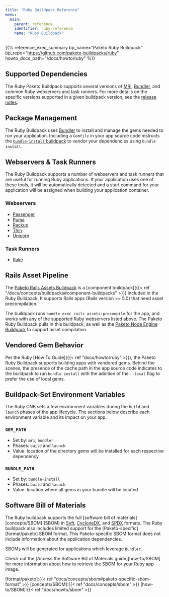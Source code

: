 ```yaml
---
title: "Ruby Buildpack Reference"
menu:
  main:
    parent: reference
    identifier: ruby-reference
    name: "Ruby Buildpack"
---
```


{{% reference_exec_summary bp_name="Paketo Ruby Buildpack" bp_repo="https://github.com/paketo-buildpacks/ruby" howto_docs_path="/docs/howto/ruby" %}}

## Supported Dependencies

The Ruby Paketo Buildpack supports several versions of
[MRI](https://www.ruby-lang.org), [Bundler](https://bundler.io/), and common
Ruby webservers and task runners.  For more details on the specific versions
supported in a given buildpack version, see the [release
notes](https://github.com/paketo-buildpacks/ruby/releases/latest).

## Package Management

The Ruby Buildpack uses [Bundler](https://bundler.io/) to install and manage
the gems needed to run your application. Including a `Gemfile` in your app
source code instructs the [`bundle-install`
buildpack](https://github.com/paketo-buildpacks/bundle-install) to vendor your
dependencies using `bundle install`.

## Webservers & Task Runners

The Ruby Buildpack supports a number of webservers and task runners that are
useful for running Ruby applications. If your application uses one of these
tools, it will be automatically detected and a start command for your
application will be assigned when building your application container.

### Webservers

* [Passenger](https://github.com/paketo-buildpacks/passenger)
* [Puma](https://github.com/paketo-buildpacks/puma)
* [Rackup](https://github.com/paketo-buildpacks/rackup)
* [Thin](https://github.com/paketo-buildpacks/thin)
* [Unicorn](https://github.com/paketo-buildpacks/unicorn)

### Task Runners

* [Rake](https://github.com/paketo-buildpacks/rake)

## Rails Asset Pipeline
The [Paketo Rails Assets Buildpack](https://github.com/paketo-buildpacks/rails-assets) is a [component buildpack]({{< ref "/docs/concepts/buildpacks#component-buildpacks" >}}) included in the Ruby Buildpack. It supports Rails apps (Rails version >= 5.0) that need asset precompilation.

The buildpack runs `bundle exec rails assets:precompile` for the app, and works
with any of the supported Ruby webservers listed above. The Paketo Ruby
Buildpack pulls in this buildpack, as well as the [Paketo Node Engine
Buildpack](https://github.com/paketo-buildpacks/node-engine) to support asset compilation.

## Vendored Gem Behavior
Per the Ruby [How To Guide]({{< ref "docs/howto/ruby" >}}), the Paketo Ruby
Buildpack supports building apps with vendored gems. Behind the scenes,
the presence of the cache path in the app source code indicates to the
buildpack to run `bundle install` with the addition of the `--local` flag to
prefer the use of local gems.

## Buildpack-Set Environment Variables

The Ruby CNB sets a few environment variables during the `build` and `launch`
phases of the app lifecycle. The sections below describe each environment
variable and its impact on your app.

### `GEM_PATH`

* Set by: `mri`, `bundler`
* Phases: `build` and `launch`
* Value: location of the directory gems will be installed for each respective dependency

### `BUNDLE_PATH`

* Set by: `bundle-install`
* Phases: `build` and `launch`
* Value: location where all gems in your bundle will be located

##  Software Bill of Materials
The Ruby buildpack supports the full [software bill of
materials][concepts/SBOM] (SBOM) in [Syft][format/syft],
[CycloneDX][format/cyclonedx], and [SPDX][format/spdx] formats. The Ruby
buildpack also includes limited support for the
[Paketo-specific][format/paketo] SBOM format. This Paketo-specific SBOM format
does not include information about the application dependencies.

SBOMs will be generated for applications which leverage `Bundler`.

Check out the [Access the Software Bill of Materials
guide][how-to/SBOM] for more information about how to retrieve
the SBOM for your Ruby app image.

<!-- References -->
<!-- spellchecker-disable -->
[format/cyclonedx]:https://cyclonedx.org/
[format/spdx]:https://spdx.dev/
[format/syft]:https://github.com/anchore/syft/tree/main/schema/json
[format/paketo]:{{< ref "docs/concepts/sbom#paketo-specific-sbom-format" >}}
[concepts/SBOM]:{{< ref "docs/concepts/sbom" >}}
[how-to/SBOM]:{{< ref "docs/howto/sbom" >}}
<!-- spellchecker-enable -->
